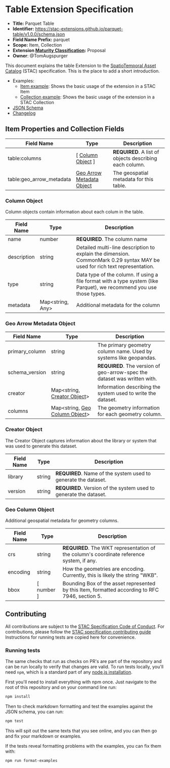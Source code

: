 # Table Extension Specification

- **Title:** Parquet Table
- **Identifier:** <https://stac-extensions.github.io/parquet-table/v1.0.0/schema.json>
- **Field Name Prefix:** parquet
- **Scope:** Item, Collection
- **Extension [Maturity Classification](https://github.com/radiantearth/stac-spec/tree/master/extensions/README.md#extension-maturity):** Proposal
- **Owner**: @TomAugspurger

This document explains the table Extension to the [SpatioTemporal Asset Catalog](https://github.com/radiantearth/stac-spec) (STAC) specification.
This is the place to add a short introduction.

- Examples:
  - [Item example](examples/item.json): Shows the basic usage of the extension in a STAC Item
  - [Collection example](examples/collection.json): Shows the basic usage of the extension in a STAC Collection
- [JSON Schema](json-schema/schema.json)
- [Changelog](./CHANGELOG.md)

## Item Properties and Collection Fields

|        Field Name        |                          Type                           |                       Description                       |
| ------------------------ | ------------------------------------------------------- | ------------------------------------------------------- |
| table:columns            | [ [Column Object](#column-object) ]                     | **REQUIRED**. A list of objects describing each column. |
| table:geo_arrow_metadata | [Geo Arrow Metadata Object](#geo-arrow-metadata-object) | The geospatial metadata for this table.                 |

### Column Object

Column objects contain information about each colum in the table.

| Field Name  |       Type       |                                                        Description                                                         |
| ----------- | ---------------- | -------------------------------------------------------------------------------------------------------------------------- |
| name        | number           | **REQUIRED**. The column name                                                                                              |
| description | string           | Detailed multi-line description to explain the dimension. CommonMark 0.29 syntax MAY be used for rich text representation. |
| type        | string           | Data type of the column. If using a file format with a type system (like Parquet), we recommend you use those types.       |
| metadata    | Map<string, Any> | Additional metadata for the column                                                                                         |

### Geo Arrow Metadata Object

|   Field Name   |                         Type                         |                                Description                                |
| -------------- | ---------------------------------------------------- | ------------------------------------------------------------------------- |
| primary_column | string                                               | The primary geometry column name. Used by systems like geopandas.         |
| schema_version | string                                               | **REQUIRED**. The version of geo-arrow-spec the dataset was written with. |
| creator        | Map<string, [Creator Object](#creator-object)>       | Information describing the system used to write the dataset.              |
| columns        | Map<string, [Geo Column Object](#geo-column-object)> | The geometry information for each geometry column.                        |

### Creator Object

The Creator Object captures information about the library or system that was used to generate this dataset.

| Field Name |  Type  |                            Description                            |
| ---------- | ------ | ----------------------------------------------------------------- |
| library    | string | **REQUIRED**. Name of the system used to generate the dataset.    |
| version    | string | **REQUIRED**. Version of the system used to generate the dataset. |

### Geo Column Object

Additional geospatial metadata for geometry columns.

| Field Name |     Type     |                                           Description                                           |
| ---------- | ------------ | ----------------------------------------------------------------------------------------------- |
| crs        | string       | **REQUIRED**. The WKT representation of the column's coordinate reference system, if any.       |
| encoding   | string       | How the geometries are encoding. Currently, this is likely the string "WKB".                    |
| bbox       | \[ number \] | Bounding Box of the asset represented by this Item, formatted according to RFC 7946, section 5. |

## Contributing

All contributions are subject to the
[STAC Specification Code of Conduct](https://github.com/radiantearth/stac-spec/blob/master/CODE_OF_CONDUCT.md).
For contributions, please follow the
[STAC specification contributing guide](https://github.com/radiantearth/stac-spec/blob/master/CONTRIBUTING.md) Instructions
for running tests are copied here for convenience.

### Running tests

The same checks that run as checks on PR's are part of the repository and can be run locally to verify that changes are valid. 
To run tests locally, you'll need `npm`, which is a standard part of any [node.js installation](https://nodejs.org/en/download/).

First you'll need to install everything with npm once. Just navigate to the root of this repository and on 
your command line run:
```bash
npm install
```

Then to check markdown formatting and test the examples against the JSON schema, you can run:
```bash
npm test
```

This will spit out the same texts that you see online, and you can then go and fix your markdown or examples.

If the tests reveal formatting problems with the examples, you can fix them with:
```bash
npm run format-examples
```
